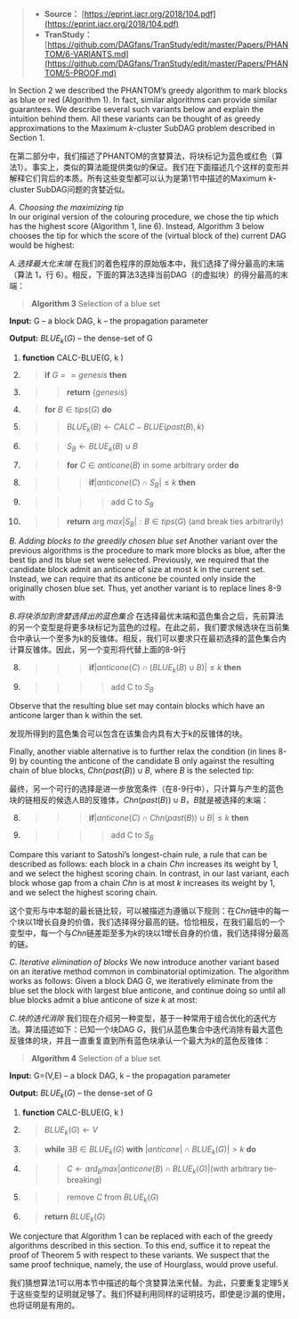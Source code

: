 >* **Source：** [https://eprint.iacr.org/2018/104.pdf](https://eprint.iacr.org/2018/104.pdf)  
>* **TranStudy：** [https://github.com/DAGfans/TranStudy/edit/master/Papers/PHANTOM/6-VARIANTS.md](https://github.com/DAGfans/TranStudy/edit/master/Papers/PHANTOM/5-PROOF.md)

In Section 2 we described the PHANTOM’s greedy algorithm to mark blocks as blue or red (Algorithm 1). In fact, similar algorithms can provide similar guarantees. We describe several such variants below and explain the intuition behind them. All these variants can be thought of as greedy approximations to the Maximum $k$-cluster SubDAG problem described in Section 1.

在第二部分中，我们描述了PHANTOM的贪婪算法，将块标记为蓝色或红色（算法1）。事实上，类似的算法能提供类似的保证。我们在下面描述几个这样的变形并解释它们背后的本质。所有这些变型都可以认为是第1节中描述的Maximum $k$-cluster SubDAG问题的贪婪近似。

*A. Choosing the maximizing tip*  
In our original version of the colouring procedure, we chose the tip which has the highest score (Algorithm 1, line 6). Instead, Algorithm 3 below chooses the tip for which the score of the (virtual block of the) current DAG would be highest:

*A.选择最大化末端*
在我们的着色程序的原始版本中，我们选择了得分最高的末端（算法 1，行 6）。相反，下面的算法3选择当前DAG（的虚拟块）的得分最高的末端：

> **Algorithm 3** Selection of a blue set

**Input:** G – a block DAG, k – the propagation parameter

**Output:** $BLUE_k(G)$ – the dense-set of G

1. **function** CALC-BLUE(G, k )

2. > **if** $G == {genesis}$ **then**

3. >> **return** {$genesis$}

4. > **for** $B \in tips(G)$ **do**

5. >> $BLUE_k(B) \leftarrow CALC-BLUE(past (B) , k)$

6. >> $S_B \leftarrow BLUE_k(B) \cup {B}$

7. >> **for** $C \in anticone(B)$ in some arbitrary order **do** 

8. >>> **if**$|anticone(C) \cap S_B| \leq k$ **then**

9. >>>> add C to $S_B$

10. >>**return** arg $max{|S_B|:B \in tips(G)}$ (and break ties arbitrarily)

*B. Adding blocks to the greedily chosen blue set*
Another variant over the previous algorithms is the procedure to mark more blocks as blue, after the best tip and its blue set were selected. Previously, we required that the candidate block admit an anticone of size at most k in the current set. Instead, we can require that its anticone be counted only inside the originally chosen blue set. Thus, yet another variant is to replace lines 8-9 with

*B.将块添加到贪婪选择出的蓝色集合*
在选择最优末端和蓝色集合之后，先前算法的另一个变型是将更多块标记为蓝色的过程。在此之前，我们要求候选块在当前集合中承认一个至多为k的反锥体。相反，我们可以要求只在最初选择的蓝色集合内计算反锥体。因此，另一个变形将代替上面的8-9行

8. >>> **if**$|anticone(C) \cap (BLUE_k(B) \cup {B})| \leq k$ **then**

9. >>>> add C to $S_B$

Observe that the resulting blue set may contain blocks which have an anticone larger than k within the set.

发现所得到的蓝色集合可以包含在该集合内具有大于k的反锥体的块。

Finally, another viable alternative is to further relax the condition (in lines 8-9) by counting the anticone of the candidate B only against the resulting chain of blue blocks, $Chn(past(B))\cup {B}$, where $B$ is the selected tip:

最终，另一个可行的选择是进一步放宽条件（在8-9行中），只计算与产生的蓝色块的链相反的候选人B的反锥体，$Chn(past(B))\cup {B}$，$B$就是被选择的末端：

8. >>> **if**$|anticone(C) \cap Chn(past(B))\cup {B}| \leq k$ **then**

9. >>>> add C to $S_B$

Compare this variant to Satoshi’s longest-chain rule, a rule that can be described as follows: each block in a chain $Chn$  increases its weight by 1, and we select the highest scoring chain. In contrast, in our last variant, each block whose gap from a chain $Chn$ is at most $k$ increases its weight by 1, and we select the highest scoring chain.

这个变形与中本聪的最长链比较，可以被描述为遵循以下规则：在$Chn$链中的每一个块以1增长自身的价值，我们选择得分最高的链。恰恰相反，在我们最后的一个变型中，每一个与$Chn$链差距至多为$k$的块以1增长自身的价值，我们选择得分最高的链。

*C. Iterative elimination of blocks*
We now introduce another variant based on an iterative method common in combinatorial optimization. The algorithm works as follows: Given a block DAG $G$, we iteratively eliminate from the blue set the block with largest blue anticone, and continue doing so until all blue blocks admit a blue anticone of size $k$ at most:

*C.块的迭代消除*
我们现在介绍另一种变型，基于一种常用于组合优化的迭代方法。算法描述如下：已知一个块DAG $G$，我们从蓝色集合中迭代消除有最大蓝色反锥体的块，并且一直重复直到所有蓝色块承认一个最大为$k$的蓝色反锥体：

> **Algorithm 4** Selection of a blue set

**Input:** G=(V,E) – a block DAG, k – the propagation parameter

**Output:** $BLUE_k(G)$ – the dense-set of G

1. **function** CALC-BLUE(G, k )

2. > $BLUE_k(G) \leftarrow V$

3. > **while** $\exists B \in BLUE_k(G)$  **with** $|anticone| \cap BLUE_k(G)|> k$ **do**

4. >> $C \leftarrow ard_B max{|anticone(B)\cap BLUE_k(G)|}$(with arbitrary tie-breaking)

5. >> remove $C$ from $BLUE_k(G)$

6. > **return** $BLUE_k(G)$

We conjecture that Algorithm 1 can be replaced with each of the greedy algorithms described in this section. To this end, suffice it to repeat the proof of Theorem 5 with respect to these variants. We suspect that the same proof technique, namely, the use of Hourglass, would prove useful.

我们猜想算法1可以用本节中描述的每个贪婪算法来代替。为此，只要重复定理5关于这些变型的证明就足够了。我们怀疑利用同样的证明技巧，即使是沙漏的使用，也将证明是有用的。

